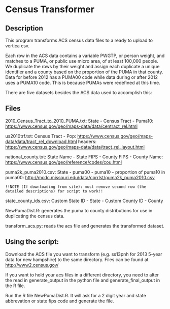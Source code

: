 # Census Transformer

## Description
This program transforms ACS census data files to a ready to upload to vertica csv.

Each row in the ACS data contains a variable PWGTP, or person weight, and matches to a PUMA, or public use micro area, of at least 100,000 people.
We duplicate the rows by their weight and assign each duplicate a unique identifier and a county based on the proportion of the PUMA in that county.
Data for before 2012 has a PUMA00 code while data during or after 2012 uses a PUMA10 code. This is because PUMAs were redefined at this time.

There are five datasets besides the ACS data used to accomplish this:

## Files
2010_Census_Tract_to_2010_PUMA.txt: State - Census Tract - Puma10: https://www.census.gov/geo/maps-data/data/centract_rel.html

us2010trf.txt: Census Tract - Pop: https://www.census.gov/geo/maps-data/data/tract_rel_download.html
	headers: https://www.census.gov/geo/maps-data/data/tract_rel_layout.html

national_county.txt: State Name - State FIPS - County FIPS - County Name: https://www.census.gov/geo/reference/codes/cou.html

puma2k_puma2010.csv: State - puma00 - puma10 - proportion of puma10 in puma00: http://mcdc.missouri.edu/data/corrlst/puma2k_puma2010.csv

	!!NOTE (If downloading from site): must remove second row (the detailed descriptions) for script to work!!

state_county_ids.csv: Custom State ID - State - Custom County ID - County

NewPumaDist.R: generates the puma to county distributions for use in duplicating the census data. 

transform_acs.py: reads the acs file and generates the transformed dataset.

## Using the script:
Download the ACS file you want to transform (e.g. ss13pnh for 2013 5-year data for new hampshire) to the same directory. Files can be found at http://www2.census.gov/

If you want to hold your acs files in a different directory, you need to alter the read in generate_output in the python file and generate_final_output in the R file.

Run the R file NewPumaDist.R. It will ask for a 2 digit year and state abbrevation or state fips code and generate the file.
